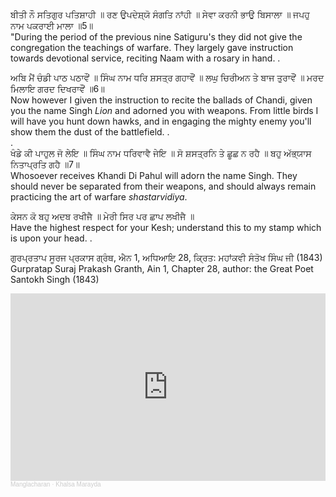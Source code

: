ਬੀਤੀ ਨੌ ਸਤਿਗੁਰ ਪਤਿਸ਼ਾਹੀ ॥ ਰਣ ਉਪਦੇਸ਼੍ਯੋ ਸੰਗਤਿ ਨਾਂਹੀ ॥ 
ਸੇਵਾ ਕਰਨੀ ਭਾਉ ਬਿਸਾਲਾ ॥ ਜਪਹੁ ਨਾਮ ਪਕਰਾਈ ਮਾਲਾ ॥5॥  
"During the period of the previous nine Satiguru's they did not give the congregation the teachings of warfare. They largely gave instruction towards devotional service, reciting Naam with a rosary in hand. .  

ਅਬਿ ਮੈਂ ਚੰਡੀ ਪਾਠ ਪਠਾਵੌਂ ॥ ਸਿੰਘ ਨਾਮ ਧਰਿ ਸ਼ਸਤ੍ਰ ਗਹਾਵੌਂ ॥ 
ਲਘੁ ਚਿਰੀਅਨ ਤੇ ਬਾਜ ਤੁਰਾਵੌਂ ॥ ਮਰਦ ਮਿਲਾਇ ਗਰਦ ਦਿਖਰਾਵੌਂ ॥6॥  
Now however I given the instruction to recite the ballads of Chandi, given you the name Singh *Lion* and adorned you with weapons. From little birds I will have you hunt down hawks, and in engaging the mighty enemy you'll show them the dust of the battlefield. .  
.  
ਖੰਡੇ ਕੀ ਪਾਹੁਲ ਜੋ ਲੇਇ ॥ ਸਿੰਘ ਨਾਮ ਧਰਿਵਾਵੈ ਜੇਇ ॥ 
ਸੋ ਸ਼ਸਤ੍ਰਨਿ ਤੇ ਛੂਛ ਨ ਰਹੈ ॥ ਬਹੁ ਅੱਭ੍ਯਾਸ ਨਿਤਾਪ੍ਰਤਿ ਗਹੈ ॥7॥  
Whosoever receives Khandi Di Pahul will adorn the name Singh. 
They should never be separated from their weapons, and should always remain practicing the art of warfare *shastarvidiya*.

ਕੇਸਨ ਕੋ ਬਹੁ ਅਦਬ ਰਖੀਜੈ ॥ ਮੇਰੀ ਸਿਰ ਪਰ ਛਾਪ ਲਖੀਜੈ ॥  
Have the highest respect for your Kesh; 
understand this to my stamp which is upon your head. .  

ਗੁਰਪ੍ਰਤਾਪ ਸੂਰਜ ਪ੍ਰਕਾਸ ਗ੍ਰੰਥ, ਐਨ 1, ਅਧਿਆਇ 28, ਕ੍ਰਿਤ: ਮਹਾਂਕਵੀ ਸੰਤੋਖ ਸਿੰਘ ਜੀ (1843)  
Gurpratap Suraj Prakash Granth, Ain 1, Chapter 28, author: the Great Poet Santokh Singh (1843)

<iframe width="100%" height="300" scrolling="no" frameborder="no" allow="autoplay" src="https://w.soundcloud.com/player/?url=https%3A//api.soundcloud.com/tracks/544767276&color=%23ff5500&auto_play=false&hide_related=false&show_comments=true&show_user=true&show_reposts=false&show_teaser=true&visual=true"></iframe><div style="font-size: 10px; color: #cccccc;line-break: anywhere;word-break: normal;overflow: hidden;white-space: nowrap;text-overflow: ellipsis; font-family: Interstate,Lucida Grande,Lucida Sans Unicode,Lucida Sans,Garuda,Verdana,Tahoma,sans-serif;font-weight: 100;"><a href="https://soundcloud.com/manglacharan" title="Manglacharan" target="_blank" style="color: #cccccc; text-decoration: none;">Manglacharan</a> · <a href="https://soundcloud.com/manglacharan/khalsa-marayda" title="Khalsa Marayda" target="_blank" style="color: #cccccc; text-decoration: none;">Khalsa Marayda</a></div>